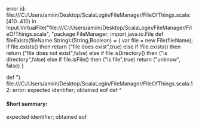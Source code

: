 error id: file:///C:/Users/amiin/Desktop/ScalaLogin/FileManager/FileOfThings.scala:[410..410) in Input.VirtualFile("file:///C:/Users/amiin/Desktop/ScalaLogin/FileManager/FileOfThings.scala", "package FileManager;
import java.io.File
def fileExists(fileName:String):(String,Boolean) = {
    var file = new File(fileName);
    if file.exists() then return ("file does exist",true)
    else if !file.exists() then return ("file does not exist",false)
    else if file.isDirectory() then ("is directory",false)
    else if file.isFile() then ("is file",true)
    return ("unknow", false)
}

def ")
file:///C:/Users/amiin/Desktop/ScalaLogin/FileManager/FileOfThings.scala:12: error: expected identifier; obtained eof
def 
    ^
#### Short summary: 

expected identifier; obtained eof